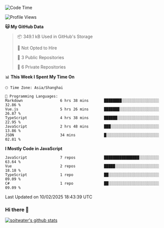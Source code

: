 <!--START_SECTION:waka-->
![Code Time](http://img.shields.io/badge/Code%20Time-4%2C591%20hrs%2043%20mins-blue)

![Profile Views](http://img.shields.io/badge/Profile%20Views-1-blue)

**🐱 My GitHub Data** 

> 📦 349.1 kB Used in GitHub's Storage 
 > 
> 🚫 Not Opted to Hire
 > 
> 📜 3 Public Repositories 
 > 
> 🔑 6 Private Repositories 
 > 
📊 **This Week I Spent My Time On** 

```text
🕑︎ Time Zone: Asia/Shanghai

💬 Programming Languages: 
Markdown                 6 hrs 38 mins       ████████░░░░░░░░░░░░░░░░░   32.86 % 
Vue.js                   5 hrs 26 mins       ███████░░░░░░░░░░░░░░░░░░   26.87 % 
TypeScript               4 hrs 38 mins       ██████░░░░░░░░░░░░░░░░░░░   22.95 % 
JavaScript               2 hrs 48 mins       ███░░░░░░░░░░░░░░░░░░░░░░   13.86 % 
JSON                     34 mins             █░░░░░░░░░░░░░░░░░░░░░░░░   02.81 % 
```

**I Mostly Code in JavaScript** 

```text
JavaScript               7 repos             ████████████████░░░░░░░░░   63.64 % 
Vue                      2 repos             █████░░░░░░░░░░░░░░░░░░░░   18.18 % 
TypeScript               1 repo              ██░░░░░░░░░░░░░░░░░░░░░░░   09.09 % 
C#                       1 repo              ██░░░░░░░░░░░░░░░░░░░░░░░   09.09 % 
```




 Last Updated on 10/02/2025 18:43:39 UTC
<!--END_SECTION:waka-->

### Hi there 👋
[![soitwater's github stats](https://github-readme-stats.vercel.app/api?username=soitwater)](https://github.com/soitwater/github-readme-stats)
